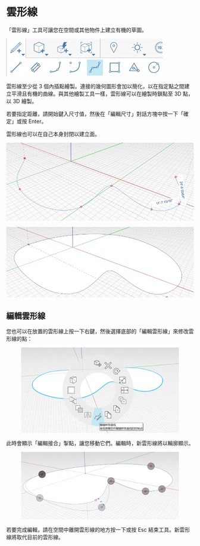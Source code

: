 # 雲形線

「雲形線」工具可讓您在空間或其他物件上建立有機的草圖。

![](../.gitbook/assets/spline.png)

雲形線至少從 3 個內插點繪製。連接的幾何圖形會加以簡化，以在指定點之間建立平滑且有機的曲線。與其他繪製工具一樣，雲形線可以在繪製時鎖點至 3D 點，以 3D 繪製。

若要指定距離，請開始鍵入尺寸值，然後在「編輯尺寸」對話方塊中按一下「確定」或按 Enter。

雲形線也可以在自己本身封閉以建立面。

![](../.gitbook/assets/spline2.png)

![](../.gitbook/assets/spline3.png)

## 編輯雲形線

您也可以在放置的雲形線上按一下右鍵，然後選擇底部的「編輯雲形線」來修改雲形線的點：

<figure><img src="../.gitbook/assets/image (8).png" alt=""><figcaption></figcaption></figure>

此時會顯示「編輯接合」掣點，讓您移動它們。編輯時，新雲形線將以輪廓顯示。

<figure><img src="../.gitbook/assets/image (5).png" alt=""><figcaption></figcaption></figure>

若要完成編輯，請在空間中離開雲形線的地方按一下或按 Esc 結束工具。新雲形線將取代目前的雲形線。
